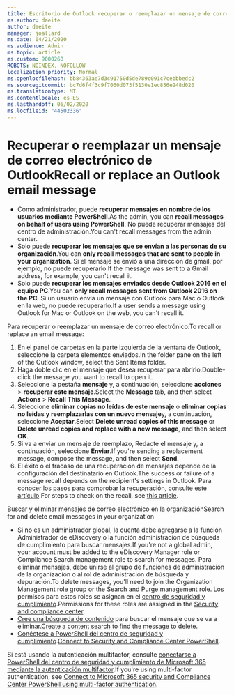 ```yaml
---
title: Escritorio de Outlook recuperar o reemplazar un mensaje de correo electrónico
ms.author: daeite
author: daeite
manager: joallard
ms.date: 04/21/2020
ms.audience: Admin
ms.topic: article
ms.custom: 9000260
ROBOTS: NOINDEX, NOFOLLOW
localization_priority: Normal
ms.openlocfilehash: bb84363ae7d3c91750d5de789c091c7cebbbedc2
ms.sourcegitcommit: bc7d6f4f3c9f7060d073f5130e1ec856e248d020
ms.translationtype: MT
ms.contentlocale: es-ES
ms.lasthandoff: 06/02/2020
ms.locfileid: "44502336"
---
```

# <a name="recall-or-replace-an-outlook-email-message"></a><span data-ttu-id="b0704-102">Recuperar o reemplazar un mensaje de correo electrónico de Outlook</span><span class="sxs-lookup"><span data-stu-id="b0704-102">Recall or replace an Outlook email message</span></span>

- <span data-ttu-id="b0704-103">Como administrador, puede **recuperar mensajes en nombre de los usuarios mediante PowerShell**.</span><span class="sxs-lookup"><span data-stu-id="b0704-103">As the admin, you can **recall messages on behalf of users using PowerShell**.</span></span> <span data-ttu-id="b0704-104">No puede recuperar mensajes del centro de administración.</span><span class="sxs-lookup"><span data-stu-id="b0704-104">You can't recall messages from the admin center.</span></span>
- <span data-ttu-id="b0704-105">Solo puede **recuperar los mensajes que se envían a las personas de su organización**.</span><span class="sxs-lookup"><span data-stu-id="b0704-105">You can **only recall messages that are sent to people in your organization**.</span></span> <span data-ttu-id="b0704-106">Si el mensaje se envió a una dirección de gmail, por ejemplo, no puede recuperarlo.</span><span class="sxs-lookup"><span data-stu-id="b0704-106">If the message was sent to a Gmail address, for example, you can't recall it.</span></span>
- <span data-ttu-id="b0704-107">Solo puede **recuperar los mensajes enviados desde Outlook 2016 en el equipo PC**.</span><span class="sxs-lookup"><span data-stu-id="b0704-107">You can **only recall messages sent from Outlook 2016 on the PC**.</span></span> <span data-ttu-id="b0704-108">Si un usuario envía un mensaje con Outlook para Mac o Outlook en la web, no puede recuperarlo.</span><span class="sxs-lookup"><span data-stu-id="b0704-108">If a user sends a message using Outlook for Mac or Outlook on the web, you can't recall it.</span></span>

<span data-ttu-id="b0704-109">Para recuperar o reemplazar un mensaje de correo electrónico:</span><span class="sxs-lookup"><span data-stu-id="b0704-109">To recall or replace an email message:</span></span>

1. <span data-ttu-id="b0704-110">En el panel de carpetas en la parte izquierda de la ventana de Outlook, seleccione la carpeta elementos enviados.</span><span class="sxs-lookup"><span data-stu-id="b0704-110">In the folder pane on the left of the Outlook window, select the Sent Items folder.</span></span>
1. <span data-ttu-id="b0704-111">Haga doble clic en el mensaje que desea recuperar para abrirlo.</span><span class="sxs-lookup"><span data-stu-id="b0704-111">Double-click the message you want to recall to open it.</span></span>
1. <span data-ttu-id="b0704-112">Seleccione la pestaña **mensaje** y, a continuación, seleccione **acciones**  >  **recuperar este mensaje**.</span><span class="sxs-lookup"><span data-stu-id="b0704-112">Select the **Message** tab, and then select **Actions** > **Recall This Message**.</span></span>
1. <span data-ttu-id="b0704-113">Seleccione **eliminar copias no leídas de este mensaje** o **eliminar copias no leídas y reemplazarlas con un nuevo mensaje**y, a continuación, seleccione **Aceptar**.</span><span class="sxs-lookup"><span data-stu-id="b0704-113">Select **Delete unread copies of this message** or **Delete unread copies and replace with a new message**, and then select **OK**.</span></span>
1. <span data-ttu-id="b0704-114">Si va a enviar un mensaje de reemplazo, Redacte el mensaje y, a continuación, seleccione **Enviar**.</span><span class="sxs-lookup"><span data-stu-id="b0704-114">If you're sending a replacement message, compose the message, and then select **Send**.</span></span>
1. <span data-ttu-id="b0704-115">El éxito o el fracaso de una recuperación de mensajes depende de la configuración del destinatario en Outlook.</span><span class="sxs-lookup"><span data-stu-id="b0704-115">The success or failure of a message recall depends on the recipient's settings in Outlook.</span></span> <span data-ttu-id="b0704-116">Para conocer los pasos para comprobar la recuperación, consulte [este artículo](https://support.office.com/article/35027f88-d655-4554-b4f8-6c0729a723a0).</span><span class="sxs-lookup"><span data-stu-id="b0704-116">For steps to check on the recall, see [this article](https://support.office.com/article/35027f88-d655-4554-b4f8-6c0729a723a0).</span></span>

<span data-ttu-id="b0704-117">Buscar y eliminar mensajes de correo electrónico en la organización</span><span class="sxs-lookup"><span data-stu-id="b0704-117">Search for and delete email messages in your organization</span></span>

- <span data-ttu-id="b0704-118">Si no es un administrador global, la cuenta debe agregarse a la función Administrador de eDiscovery o la función administración de búsqueda de cumplimiento para buscar mensajes.</span><span class="sxs-lookup"><span data-stu-id="b0704-118">If you're not a global admin, your account must be added to the eDiscovery Manager role or Compliance Search management role to search for messages.</span></span> <span data-ttu-id="b0704-119">Para eliminar mensajes, debe unirse al grupo de funciones de administración de la organización o al rol de administración de búsqueda y depuración.</span><span class="sxs-lookup"><span data-stu-id="b0704-119">To delete messages, you'll need to join the Organization Management role group or the Search and Purge management role.</span></span> <span data-ttu-id="b0704-120">Los permisos para estos roles se asignan en el [centro de seguridad y cumplimiento](https://go.microsoft.com/fwlink/?linkid=2083731).</span><span class="sxs-lookup"><span data-stu-id="b0704-120">Permissions for these roles are assigned in the [Security and compliance center](https://go.microsoft.com/fwlink/?linkid=2083731).</span></span>
- <span data-ttu-id="b0704-121">[Cree una búsqueda de contenido](https://docs.microsoft.com/microsoft-365/compliance/content-search) para buscar el mensaje que se va a eliminar.</span><span class="sxs-lookup"><span data-stu-id="b0704-121">[Create a content search](https://docs.microsoft.com/microsoft-365/compliance/content-search) to find the message to delete.</span></span>
- <span data-ttu-id="b0704-122">[Conéctese a PowerShell del centro de seguridad y cumplimiento](https://docs.microsoft.com/powershell/exchange/office-365-scc/connect-to-scc-powershell/connect-to-scc-powershell?view=exchange-ps).</span><span class="sxs-lookup"><span data-stu-id="b0704-122">[Connect to Security and Compliance Center PowerShell](https://docs.microsoft.com/powershell/exchange/office-365-scc/connect-to-scc-powershell/connect-to-scc-powershell?view=exchange-ps).</span></span>

<span data-ttu-id="b0704-123">Si está usando la autenticación multifactor, consulte [conectarse a PowerShell del centro de seguridad y cumplimiento de Microsoft 365 mediante la autenticación multifactor](https://docs.microsoft.com/powershell/exchange/office-365-scc/connect-to-scc-powershell/mfa-connect-to-scc-powershell?view=exchange-ps).</span><span class="sxs-lookup"><span data-stu-id="b0704-123">If you're using multi-factor authentication, see [Connect to Microsoft 365 security and Compliance Center PowerShell using multi-factor authentication](https://docs.microsoft.com/powershell/exchange/office-365-scc/connect-to-scc-powershell/mfa-connect-to-scc-powershell?view=exchange-ps).</span></span>